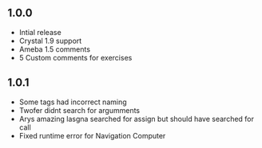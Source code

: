## 1.0.0

- Intial release
- Crystal 1.9 support
- Ameba 1.5 comments
- 5 Custom comments for exercises

## 1.0.1

- Some tags had incorrect naming
- Twofer didnt search for argumments
- Arys amazing lasgna searched for assign but should have searched for call
- Fixed runtime error for Navigation Computer
